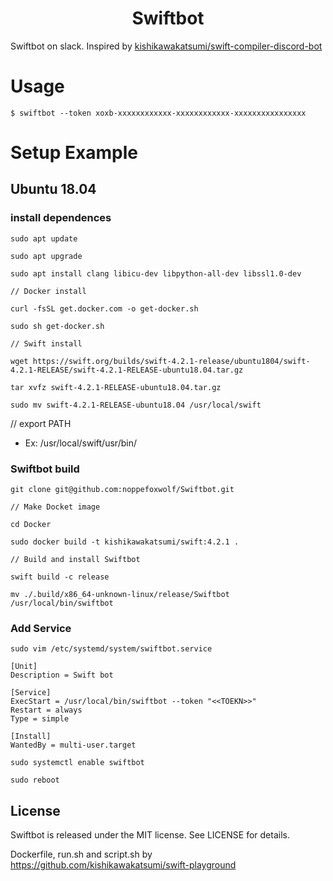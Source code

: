 <h1 align="center">
Swiftbot
<br>
</h1>

Swiftbot on slack.
Inspired by [kishikawakatsumi/swift-compiler-discord-bot](https://github.com/kishikawakatsumi/swift-compiler-discord-bot)

# Usage

`$ swiftbot --token xoxb-xxxxxxxxxxxx-xxxxxxxxxxxx-xxxxxxxxxxxxxxxx`

# Setup Example

## Ubuntu 18.04

### install dependences

```shell
sudo apt update

sudo apt upgrade

sudo apt install clang libicu-dev libpython-all-dev libssl1.0-dev

// Docker install

curl -fsSL get.docker.com -o get-docker.sh

sudo sh get-docker.sh

// Swift install

wget https://swift.org/builds/swift-4.2.1-release/ubuntu1804/swift-4.2.1-RELEASE/swift-4.2.1-RELEASE-ubuntu18.04.tar.gz

tar xvfz swift-4.2.1-RELEASE-ubuntu18.04.tar.gz

sudo mv swift-4.2.1-RELEASE-ubuntu18.04 /usr/local/swift

```

// export PATH

- Ex: /usr/local/swift/usr/bin/


### Swiftbot build

```shell
git clone git@github.com:noppefoxwolf/Swiftbot.git

// Make Docket image

cd Docker

sudo docker build -t kishikawakatsumi/swift:4.2.1 .

// Build and install Swiftbot

swift build -c release

mv ./.build/x86_64-unknown-linux/release/Swiftbot /usr/local/bin/swiftbot

```

### Add Service

```shell
sudo vim /etc/systemd/system/swiftbot.service
```

```service
[Unit]
Description = Swift bot

[Service]
ExecStart = /usr/local/bin/swiftbot --token "<<TOEKN>>"
Restart = always
Type = simple

[Install]
WantedBy = multi-user.target
```

```shell
sudo systemctl enable swiftbot

sudo reboot
```

## License

Swiftbot is released under the MIT license. See LICENSE for details.

Dockerfile, run.sh and script.sh by https://github.com/kishikawakatsumi/swift-playground
